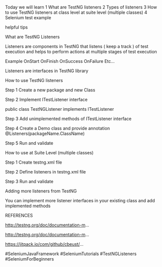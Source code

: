 Today we will learn
1 What are TestNG listeners
2 Types of listeners
3 How to use TestNG listeners
   at class level
  at suite level (multiple classes)
4 Selenium test example

helpful tips


What are TestNG Listeners

Listeners are components in TestNG that listens ( keep a track ) of test execution and helps to perform actions at multiple stages of  test execution

Example
OnStart
OnFinish
OnSuccess
OnFailure
Etc…

Listeners are interfaces in TestNG library

How to use TestNG listeners

Step 1 Create a new package and new Class

Step 2 Implement ITestListener interface

public class TestNGListener implements ITestListener

Step 3 Add unimplemented methods of ITestListener interface

Step 4 Create a Demo class and provide annotation
@Listeners(packageName.ClassName)

Step 5 Run and validate

How to use at Suite Level (multiple classes)

Step 1 Create testng.xml file

Step 2 Define listeners in testng.xml file

Step 3 Run and validate

Adding more listeners from TestNG

You can implement more listener interfaces in your existing class and add implemented methods

REFERENCES 

http://testng.org/doc/documentation-m...

http://testng.org/doc/documentation-m...

https://jitpack.io/com/github/cbeust/...


#SeleniumJavaFramework #SeleniumTutorials #TestNGListeners #SeleniumForBeginners
